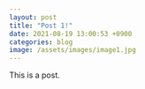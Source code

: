 ```yaml
---
layout: post
title: "Post 1!"
date: 2021-08-19 13:00:53 +0900
categories: blog
image: /assets/images/image1.jpg
---
```

This is a post.
